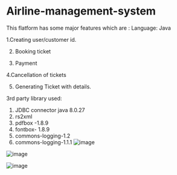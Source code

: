 # Airline-management-system
This flatform has some major features which are :
Language: Java 


1.Creating user/customer id.

2. Booking ticket

3. Payment 

4.Cancellation of tickets

5. Generating Ticket with details. 


3rd party library used:
1. JDBC connector java 8.0.27
2. rs2xml 
3. pdfbox -1.8.9
4. fontbox- 1.8.9
5. commons-logging-1.2
6. commons-logging-1.1.1
![image](https://user-images.githubusercontent.com/105934936/208487779-ad61ea40-7248-4927-b61a-8f18a72e3879.png)

![image](https://user-images.githubusercontent.com/105934936/208487787-0b015180-963b-4fe6-ac79-707fec86bdc4.png)

![image](https://user-images.githubusercontent.com/105934936/208487790-0535ad1f-c958-46da-9411-e1909b1482aa.png)

